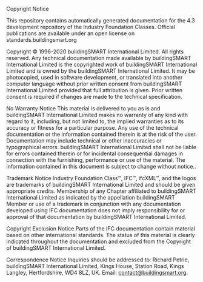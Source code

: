 Copyright Notice

This repository contains automatically generated documentation for the 4.3 development repository of the Industry Foundation Classes.
Official publications are available under an open license on standards.buildingsmart.org

Copyright © 1996-2020 buildingSMART International Limited. All rights reserved.
Any technical documentation made available by buildingSMART International Limited is the copyrighted work of buildingSMART International Limited and is owned by the buildingSMART International Limited. It may be photocopied, used in software development, or translated into another computer language without prior written consent from buildingSMART International Limited provided that full attribution is given. Prior written consent is required if changes are made to the technical specification.

No Warranty Notice
This material is delivered to you as is and buildingSMART International Limited makes no warranty of any kind with regard to it, including, but not limited to, the implied warranties as to its accuracy or fitness for a particular purpose. Any use of the technical documentation or the information contained therein is at the risk of the user. Documentation may include technical or other inaccuracies or typographical errors. buildingSMART International Limited shall not be liable for errors contained therein or for incidental consequential damages in connection with the furnishing, performance or use of the material. The information contained in this document is subject to change without notice..

Trademark Notice
Industry Foundation Class™, IFC™, ifcXML™, and the logos  are trademarks of buildingSMART International Limited and should be given appropriate credits. Membership of any Chapter affiliated to buildingSMART International Limited as indicated by the appellation buildingSMART Member or use of a trademark in conjunction with any documentation developed using IFC documentation does not imply responsibility for or approval of that documentation by buildingSMART International Limited.

Copyright Exclusion Notice
Parts of the IFC documentation contain material based on other international standards. The status of this material is clearly indicated throughout the documentation and excluded from the Copyright of buildingSMART International Limited.

Correspondence Notice
Inquiries should be addressed to: Richard Petrie,  buildingSMART International Limited, Kings House, Station Road, Kings Langley, Hertfordshire, WD4 8LZ, UK. Email: contact@buildingsmart.org.
